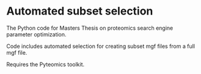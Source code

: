 # Automated subset selection
The Python code for Masters Thesis on proteomics search engine parameter optimization. 

Code includes automated selection for creating subset mgf files from a full mgf file. 

Requires the Pyteomics toolkit.
